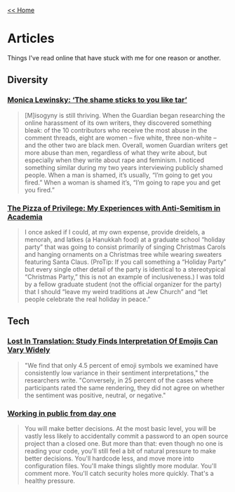 [<< Home](../README.md)

# Articles  
Things I've read online that have stuck with me for one reason or another. 

## Diversity 

### [Monica Lewinsky: ‘The shame sticks to you like tar’](https://www.theguardian.com/technology/2016/apr/16/monica-lewinsky-shame-sticks-like-tar-jon-ronson)

> [M]isogyny is still thriving. When the Guardian began researching the online harassment of its own writers, they discovered something bleak: of the 10 contributors who receive the most abuse in the comment threads, eight are women – five white, three non-white – and the other two are black men. Overall, women Guardian writers get more abuse than men, regardless of what they write about, but especially when they write about rape and feminism. I noticed something similar during my two years interviewing publicly shamed people. When a man is shamed, it’s usually, “I’m going to get you fired.” When a woman is shamed it’s, “I’m going to rape you and get you fired.”

### [The Pizza of Privilege: My Experiences with Anti-Semitism in Academia](http://www.southernfriedscience.com/the-pizza-of-privilege-my-experiences-with-anti-semitism-in-academia/)

> I once asked if I could, at my own expense, provide dreidels, a menorah, and latkes (a Hanukkah food) at a graduate school  “holiday party” that was going to consist primarily of singing Christmas Carols and hanging ornaments on a Christmas tree while wearing sweaters featuring Santa Claus. (ProTip: If you call something a “Holiday Party” but every single other detail of the party is identical to a stereotypical “Christmas Party,” this is not an example of inclusiveness.) I was told by a fellow graduate student (not the official organizer for the party) that I should “leave my weird traditions at Jew Church” and “let people celebrate the real holiday in peace.”

## Tech 

### [Lost In Translation: Study Finds Interpretation Of Emojis Can Vary Widely](http://www.npr.org/sections/thetwo-way/2016/04/12/473965971/lost-in-translation-study-finds-interpretation-of-emojis-can-vary-widely?utm_source=facebook.com&utm_medium=social&utm_campaign=npr&utm_term=nprnews&utm_content=20160412)

> "We find that only 4.5 percent of emoji symbols we examined have consistently low variance in their sentiment interpretations," the researchers write. "Conversely, in 25 percent of the cases where participants rated the same rendering, they did not agree on whether the sentiment was positive, neutral, or negative."

### [Working in public from day one](https://18f.gsa.gov/2014/07/31/working-in-public-from-day-1/)

> You will make better decisions. At the most basic level, you will be vastly less likely to accidentally commit a password to an open source project than a closed one. But more than that: even though no one is reading your code, you'll still feel a bit of natural pressure to make better decisions. You'll hardcode less, and move more into configuration files. You'll make things slightly more modular. You'll comment more. You'll catch security holes more quickly. That's a healthy pressure.
